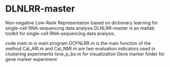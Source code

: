 # DLNLRR-master
Non-negative Low-Rank Representation based on dictionary learning for single-cell RNA-sequencing data analysis
DLNLRR-master is an matlab toolkit for single-cell RNA-sequencing data analysis.

code
main.m is main program
GCFNLRR.m is the main function of the method
Cal_ARI.m and Cal_NMI.m are two evaluation indicators used in clustering experiments
tsne_p_bo.m for visualization
Gene marker folder for gene marker experiment
